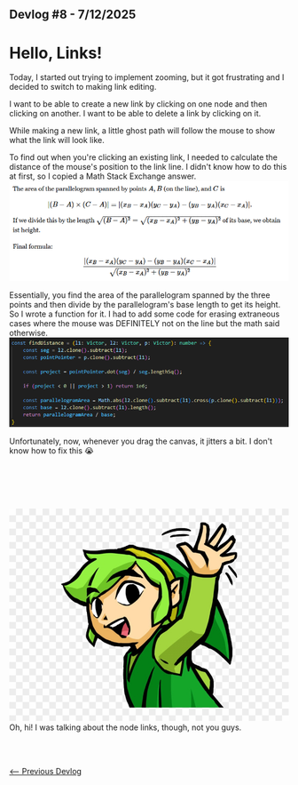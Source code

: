 ## Devlog #8 - 7/12/2025
# Hello, Links!

Today, I started out trying to implement zooming, but it got frustrating and I decided to switch to making link editing.

I want to be able to create a new link by clicking on one node and then clicking on another.
I want to be able to delete a link by clicking on it.

While making a new link, a little ghost path will follow the mouse to show what the link will look like.

To find out when you're clicking an existing link, I needed to calculate the distance of the mouse's position to the link line. I didn't know how to do this at first, so I copied a Math Stack Exchange answer.
![Answer](img/devlog_8_stack_exchange.png)

Essentially, you find the area of the parallelogram spanned by the three points and then divide by the parallelogram's base length to get its height.
So I wrote a function for it. I had to add some code for erasing extraneous cases where the mouse was DEFINITELY not on the line but the math said otherwise.
![Function](img/devlog_8_function.png)

Unfortunately, now, whenever you drag the canvas, it jitters a bit. I don't know how to fix this :sob:

<br>
<br>
<br>
<br>

![Hi-yah!!!](img/link_hi.jpg)
Oh, hi! I was talking about the node links, though, not you guys.

<br>
<br>

[<-- Previous Devlog](DEVLOG_7.md)<!--   [Next Devlog --\>](DNA_DEVLOG_9.md)-->